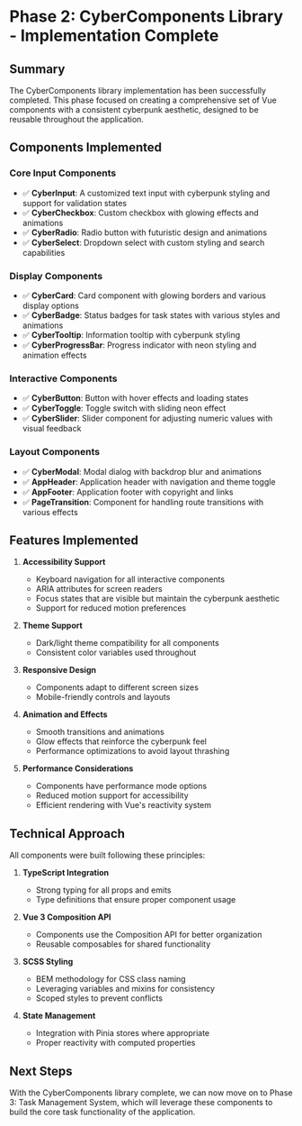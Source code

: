 # Phase 2: CyberComponents Library - Implementation Complete

## Summary

The CyberComponents library implementation has been successfully completed. This phase focused on creating a comprehensive set of Vue components with a consistent cyberpunk aesthetic, designed to be reusable throughout the application.

## Components Implemented

### Core Input Components
- ✅ **CyberInput**: A customized text input with cyberpunk styling and support for validation states
- ✅ **CyberCheckbox**: Custom checkbox with glowing effects and animations
- ✅ **CyberRadio**: Radio button with futuristic design and animations
- ✅ **CyberSelect**: Dropdown select with custom styling and search capabilities

### Display Components
- ✅ **CyberCard**: Card component with glowing borders and various display options
- ✅ **CyberBadge**: Status badges for task states with various styles and animations
- ✅ **CyberTooltip**: Information tooltip with cyberpunk styling
- ✅ **CyberProgressBar**: Progress indicator with neon styling and animation effects

### Interactive Components
- ✅ **CyberButton**: Button with hover effects and loading states
- ✅ **CyberToggle**: Toggle switch with sliding neon effect
- ✅ **CyberSlider**: Slider component for adjusting numeric values with visual feedback

### Layout Components
- ✅ **CyberModal**: Modal dialog with backdrop blur and animations
- ✅ **AppHeader**: Application header with navigation and theme toggle
- ✅ **AppFooter**: Application footer with copyright and links
- ✅ **PageTransition**: Component for handling route transitions with various effects

## Features Implemented

1. **Accessibility Support**
   - Keyboard navigation for all interactive components
   - ARIA attributes for screen readers
   - Focus states that are visible but maintain the cyberpunk aesthetic
   - Support for reduced motion preferences

2. **Theme Support**
   - Dark/light theme compatibility for all components
   - Consistent color variables used throughout

3. **Responsive Design**
   - Components adapt to different screen sizes
   - Mobile-friendly controls and layouts

4. **Animation and Effects**
   - Smooth transitions and animations
   - Glow effects that reinforce the cyberpunk feel
   - Performance optimizations to avoid layout thrashing

5. **Performance Considerations**
   - Components have performance mode options
   - Reduced motion support for accessibility
   - Efficient rendering with Vue's reactivity system

## Technical Approach

All components were built following these principles:

1. **TypeScript Integration**
   - Strong typing for all props and emits
   - Type definitions that ensure proper component usage

2. **Vue 3 Composition API**
   - Components use the Composition API for better organization
   - Reusable composables for shared functionality

3. **SCSS Styling**
   - BEM methodology for CSS class naming
   - Leveraging variables and mixins for consistency
   - Scoped styles to prevent conflicts

4. **State Management**
   - Integration with Pinia stores where appropriate
   - Proper reactivity with computed properties

## Next Steps

With the CyberComponents library complete, we can now move on to Phase 3: Task Management System, which will leverage these components to build the core task functionality of the application.
